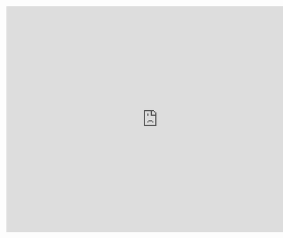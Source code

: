 <div>
    <iframe src="https://discovery.biothings.io/ns/maSMP/maSMP:OutputManagementPlan" height="600" width="800" allowfullscreen="" frameborder="0">
    </iframe>
</div>